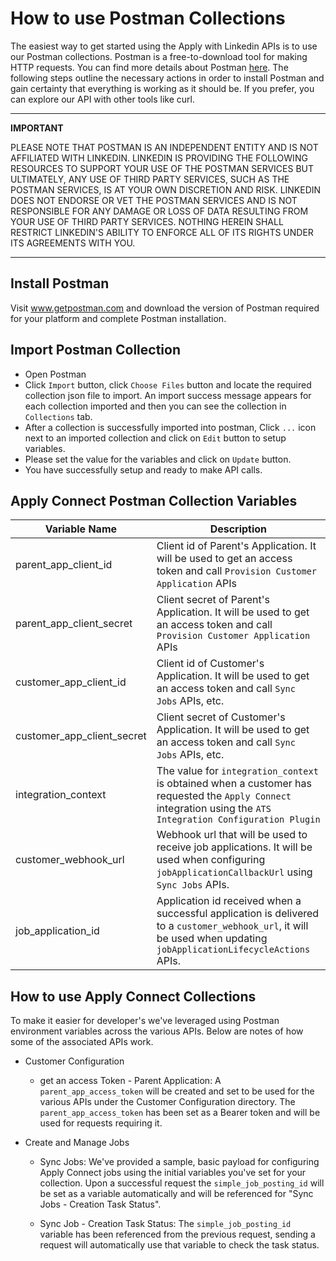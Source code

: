# How to use Postman Collections

The easiest way to get started using the Apply with Linkedin APIs is to use our Postman collections. Postman is a free-to-download tool for making HTTP requests. You can find more details about Postman [here](https://www.postman.com).
The following steps outline the necessary actions in order to install Postman and gain certainty that everything is working as it should be.
If you prefer, you can explore our API with other tools like curl.

---
**IMPORTANT**

PLEASE NOTE THAT POSTMAN IS AN INDEPENDENT ENTITY AND IS NOT AFFILIATED WITH LINKEDIN. LINKEDIN IS PROVIDING THE FOLLOWING RESOURCES TO SUPPORT YOUR USE OF THE POSTMAN SERVICES BUT ULTIMATELY, ANY USE OF THIRD PARTY SERVICES, SUCH AS THE POSTMAN SERVICES, IS AT YOUR OWN DISCRETION AND RISK. LINKEDIN DOES NOT ENDORSE OR VET THE POSTMAN SERVICES AND IS NOT RESPONSIBLE FOR ANY DAMAGE OR LOSS OF DATA RESULTING FROM YOUR USE OF THIRD PARTY SERVICES. NOTHING HEREIN SHALL RESTRICT LINKEDIN'S ABILITY TO ENFORCE ALL OF ITS RIGHTS UNDER ITS AGREEMENTS WITH YOU.

---

## Install Postman

Visit www.getpostman.com and download the version of Postman required for your platform and complete Postman installation.

## Import Postman Collection

* Open Postman
* Click `Import` button, click `Choose Files` button and locate the required collection json file to import. An import success message appears for each collection imported and then you can see the collection in `Collections` tab.
* After a collection is successfully imported into postman, Click `...` icon next to an imported collection and click on `Edit` button to setup variables.
* Please set the value for the variables and click on `Update` button.
* You have successfully setup and ready to make API calls.

## Apply Connect Postman Collection Variables

|Variable Name|Description|
|---|---|
|parent_app_client_id|Client id of Parent's Application. It will be used to get an access token and call `Provision Customer Application` APIs|
|parent_app_client_secret|Client secret of Parent's Application. It will be used to get an access token and call `Provision Customer Application` APIs|
|customer_app_client_id|Client id of Customer's Application. It will be used to get an access token and call `Sync Jobs` APIs, etc.|
|customer_app_client_secret|Client secret of Customer's Application. It will be used to get an access token and call `Sync Jobs` APIs, etc.|
|integration_context|The value for `integration_context` is obtained when a customer has requested the `Apply Connect` integration using the `ATS Integration Configuration Plugin`|
|customer_webhook_url|Webhook url that will be used to receive job applications. It will be used when configuring `jobApplicationCallbackUrl` using `Sync Jobs` APIs.|
|job_application_id| Application id received when a successful application is delivered to a `customer_webhook_url`, it will be used when updating `jobApplicationLifecycleActions` APIs.|

## How to use Apply Connect Collections

To make it easier for developer's we've leveraged using Postman environment variables across the various APIs. Below are notes of how some of the associated APIs work.

* Customer Configuration

  * get an access Token - Parent Application: A `parent_app_access_token` will be created and set to be used for the various APIs under the Customer Configuration directory. The `parent_app_access_token` has been set as a Bearer token and will be used for requests requiring it.

* Create and Manage Jobs

  * Sync Jobs: We've provided a sample, basic payload for configuring Apply Connect jobs using the initial variables you've set for your collection. Upon a successful request the `simple_job_posting_id` will be set as a variable automatically and will be referenced for "Sync Jobs - Creation Task Status".

  * Sync Job - Creation Task Status: The `simple_job_posting_id` variable has been referenced from the previous request, sending a request will automatically use that variable to check the task status.
